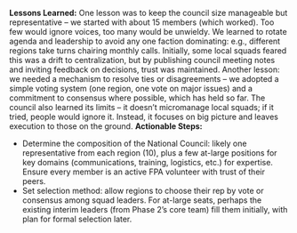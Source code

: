**Lessons Learned:** One lesson was to keep the council size manageable but representative – we started with about 15 members (which worked). Too few would ignore voices, too many would be unwieldy. We learned to rotate agenda and leadership to avoid any one faction dominating: e.g., different regions take turns chairing monthly calls. Initially, some local squads feared this was a drift to centralization, but by publishing council meeting notes and inviting feedback on decisions, trust was maintained. Another lesson: we needed a mechanism to resolve ties or disagreements – we adopted a simple voting system (one region, one vote on major issues) and a commitment to consensus where possible, which has held so far. The council also learned its limits – it doesn’t micromanage local squads; if it tried, people would ignore it. Instead, it focuses on big picture and leaves execution to those on the ground.
**Actionable Steps:**  
- Determine the composition of the National Council: likely one representative from each region (10), plus a few at-large positions for key domains (communications, training, logistics, etc.) for expertise. Ensure every member is an active FPA volunteer with trust of their peers.  
- Set selection method: allow regions to choose their rep by vote or consensus among squad leaders. For at-large seats, perhaps the existing interim leaders (from Phase 2’s core team) fill them initially, with plan for formal selection later.